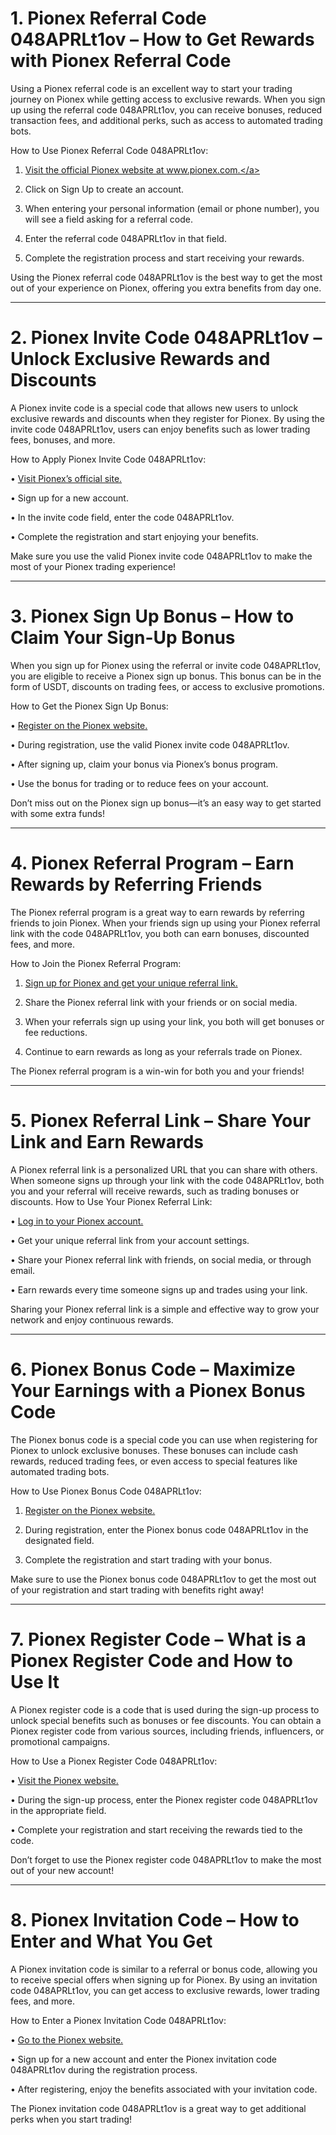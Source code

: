 <h1>1. Pionex Referral Code 048APRLt1ov – How to Get Rewards with Pionex Referral Code</h1>

Using a Pionex referral code is an excellent way to start your trading journey on Pionex while getting access to exclusive rewards. When you sign up using the referral code 048APRLt1ov, you can receive bonuses, reduced transaction fees, and additional perks, such as access to automated trading bots.

How to Use Pionex Referral Code 048APRLt1ov:

1.	<a href="https://www.pionex.com/signUp?r=048APRLt1ov">Visit the official Pionex website at www.pionex.com.</a>

2.	Click on Sign Up to create an account.

3.	When entering your personal information (email or phone number), you will see a field asking for a referral code.

4.	Enter the referral code 048APRLt1ov in that field.

5.	Complete the registration process and start receiving your rewards.

Using the Pionex referral code 048APRLt1ov is the best way to get the most out of your experience on Pionex, offering you extra benefits from day one.
________________________________________
<h1>2. Pionex Invite Code 048APRLt1ov – Unlock Exclusive Rewards and Discounts</h1>

A Pionex invite code is a special code that allows new users to unlock exclusive rewards and discounts when they register for Pionex. By using the invite code 048APRLt1ov, users can enjoy benefits such as lower trading fees, bonuses, and more.

How to Apply Pionex Invite Code 048APRLt1ov:

•	<a href="https://www.pionex.com/signUp?r=048APRLt1ov">Visit Pionex’s official site.</a>

•	Sign up for a new account.

•	In the invite code field, enter the code 048APRLt1ov.

•	Complete the registration and start enjoying your benefits.

Make sure you use the valid Pionex invite code 048APRLt1ov to make the most of your Pionex trading experience!
________________________________________
<h1>3. Pionex Sign Up Bonus – How to Claim Your Sign-Up Bonus</h1>

When you sign up for Pionex using the referral or invite code 048APRLt1ov, you are eligible to receive a Pionex sign up bonus. This bonus can be in the form of USDT, discounts on trading fees, or access to exclusive promotions.

How to Get the Pionex Sign Up Bonus:

•	<a href="https://www.pionex.com/signUp?r=048APRLt1ov">Register on the Pionex website.</a>

•	During registration, use the valid Pionex invite code 048APRLt1ov.

•	After signing up, claim your bonus via Pionex’s bonus program.

•	Use the bonus for trading or to reduce fees on your account.

Don’t miss out on the Pionex sign up bonus—it’s an easy way to get started with some extra funds!
________________________________________
<h1>4. Pionex Referral Program – Earn Rewards by Referring Friends</h1>

The Pionex referral program is a great way to earn rewards by referring friends to join Pionex. When your friends sign up using your Pionex referral link with the code 048APRLt1ov, you both can earn bonuses, discounted fees, and more.

How to Join the Pionex Referral Program:

1.	<a href="https://www.pionex.com/signUp?r=048APRLt1ov">Sign up for Pionex and get your unique referral link.</a>

2.	Share the Pionex referral link with your friends or on social media.

3.	When your referrals sign up using your link, you both will get bonuses or fee reductions.

4.	Continue to earn rewards as long as your referrals trade on Pionex.

The Pionex referral program is a win-win for both you and your friends!
________________________________________
<h1>5. Pionex Referral Link – Share Your Link and Earn Rewards</h1>

A Pionex referral link is a personalized URL that you can share with others. When someone signs up through your link with the code 048APRLt1ov, both you and your referral will receive rewards, such as trading bonuses or discounts.
How to Use Your Pionex Referral Link:

•	<a href="https://www.pionex.com/signUp?r=048APRLt1ov">Log in to your Pionex account.</a>

•	Get your unique referral link from your account settings.

•	Share your Pionex referral link with friends, on social media, or through email.

•	Earn rewards every time someone signs up and trades using your link.

Sharing your Pionex referral link is a simple and effective way to grow your network and enjoy continuous rewards.
________________________________________
<h1>6. Pionex Bonus Code – Maximize Your Earnings with a Pionex Bonus Code</h1>

The Pionex bonus code is a special code you can use when registering for Pionex to unlock exclusive bonuses. These bonuses can include cash rewards, reduced trading fees, or even access to special features like automated trading bots.

How to Use Pionex Bonus Code 048APRLt1ov:

1.	<a href="https://www.pionex.com/signUp?r=048APRLt1ov">Register on the Pionex website.</a>

2.	During registration, enter the Pionex bonus code 048APRLt1ov in the designated field.

3.	Complete the registration and start trading with your bonus.

Make sure to use the Pionex bonus code 048APRLt1ov to get the most out of your registration and start trading with benefits right away!
________________________________________
<h1>7. Pionex Register Code – What is a Pionex Register Code and How to Use It</h1>

A Pionex register code is a code that is used during the sign-up process to unlock special benefits such as bonuses or fee discounts. You can obtain a Pionex register code from various sources, including friends, influencers, or promotional campaigns.

How to Use a Pionex Register Code 048APRLt1ov:

•	<a href="https://www.pionex.com/signUp?r=048APRLt1ov">Visit the Pionex website.</a>

•	During the sign-up process, enter the Pionex register code 048APRLt1ov in the appropriate field.

•	Complete your registration and start receiving the rewards tied to the code.

Don’t forget to use the Pionex register code 048APRLt1ov to make the most out of your new account!
________________________________________
<h1>8. Pionex Invitation Code – How to Enter and What You Get</h1>

A Pionex invitation code is similar to a referral or bonus code, allowing you to receive special offers when signing up for Pionex. By using an invitation code 048APRLt1ov, you can get access to exclusive rewards, lower trading fees, and more.

How to Enter a Pionex Invitation Code 048APRLt1ov:

•	<a href="https://www.pionex.com/signUp?r=048APRLt1ov">Go to the Pionex website.</a>

•	Sign up for a new account and enter the Pionex invitation code 048APRLt1ov during the registration process.

•	After registering, enjoy the benefits associated with your invitation code.

The Pionex invitation code 048APRLt1ov is a great way to get additional perks when you start trading!

